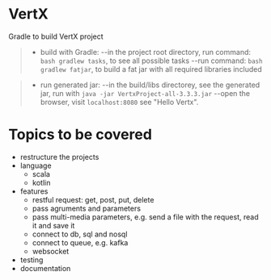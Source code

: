 # VertX
Gradle to build VertX project

>* build with Gradle:
>--in the project root directory, run command: `bash gradlew tasks`, to see all possible tasks
>--run command: `bash gradlew fatjar`, to build a fat jar with all required libraries included

>* run generated jar:
>--in the build/libs directorey, see the generated jar, run with `java -jar VertxProject-all-3.3.3.jar`
>--open the browser, visit `localhost:8080` see "Hello Vertx".


# Topics to be covered
+ restructure the projects
+ language
  * scala
  * kotlin
+ features
  * restful request: get, post, put, delete
  * pass agruments and parameters
  * pass multi-media parameters, e.g. send a file with the request, read it and save it
  * connect to db, sql and nosql
  * connect to queue, e.g. kafka
  * websocket
+ testing
+ documentation
